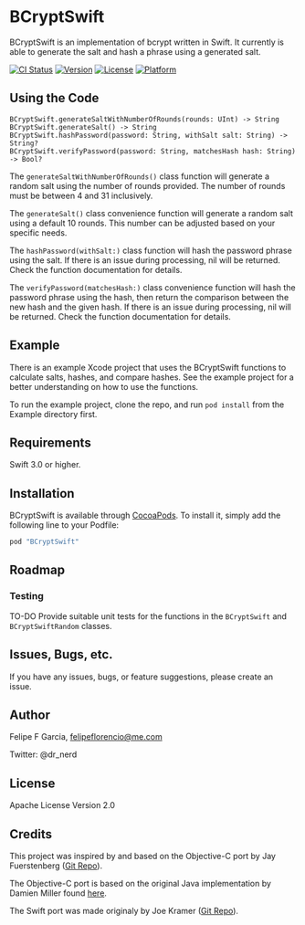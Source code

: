 # BCryptSwift

BCryptSwift is an implementation of bcrypt written in Swift. It currently is able to generate the salt and hash a phrase using a generated salt.


[![CI Status](http://img.shields.io/travis/fatface/BCryptSwift.svg?style=flat)](https://travis-ci.org/fatface/BCryptSwift)
[![Version](https://img.shields.io/cocoapods/v/BCryptSwift.svg?style=flat)](http://cocoapods.org/pods/BCryptSwift)
[![License](https://img.shields.io/cocoapods/l/BCryptSwift.svg?style=flat)](http://cocoapods.org/pods/BCryptSwift)
[![Platform](https://img.shields.io/cocoapods/p/BCryptSwift.svg?style=flat)](http://cocoapods.org/pods/BCryptSwift)

## Using the Code

```
BCryptSwift.generateSaltWithNumberOfRounds(rounds: UInt) -> String
BCryptSwift.generateSalt() -> String
BCryptSwift.hashPassword(password: String, withSalt salt: String) -> String?
BCryptSwift.verifyPassword(password: String, matchesHash hash: String) -> Bool?
```

The `generateSaltWithNumberOfRounds()` class function will generate a random salt using the number of rounds provided. The number of rounds must be between 4 and 31 inclusively.

The `generateSalt()` class convenience function will generate a random salt using a default 10 rounds. This number can be adjusted based on your specific needs.

The `hashPassword(withSalt:)` class function will hash the password phrase using the salt. If there is an issue during processing, nil will be returned. Check the function documentation for details.

The `verifyPassword(matchesHash:)` class convenience function will hash the password phrase using the hash, then return the comparison between the new hash and the given hash. If there is an issue during processing, nil will be returned. Check the function documentation for details.

## Example

There is an example Xcode project that uses the BCryptSwift functions to calculate salts, hashes, and compare hashes. See the example project for a better understanding on how to use the functions.

To run the example project, clone the repo, and run `pod install` from the Example directory first.

## Requirements

Swift 3.0 or higher.

## Installation

BCryptSwift is available through [CocoaPods](http://cocoapods.org). To install
it, simply add the following line to your Podfile:

```ruby
pod "BCryptSwift"
```

## Roadmap

### Testing

TO-DO
Provide suitable unit tests for the functions in the `BCryptSwift` and `BCryptSwiftRandom` classes.

## Issues, Bugs, etc.

If you have any issues, bugs, or feature suggestions, please create an issue.

## Author

Felipe F Garcia, felipeflorencio@me.com

Twitter: @dr_nerd

## License

Apache License Version 2.0

## Credits

This project was inspired by and based on the Objective-C port by Jay Fuerstenberg ([Git Repo](https://github.com/jayfuerstenberg/JFCommon)).

The Objective-C port is based on the original Java implementation by Damien Miller found [here](http://www.mindrot.org/projects/jBCrypt/).

The Swift port was made originaly by Joe Kramer ([Git Repo](https://github.com/meanjoe45/JKBCrypt)).
